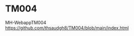 # TM004
MH-WebappTM004
[https://github.com/thsaudgh8/TM004/blob/main/index.html
](https://thsaudgh8.github.io/TM004/)
